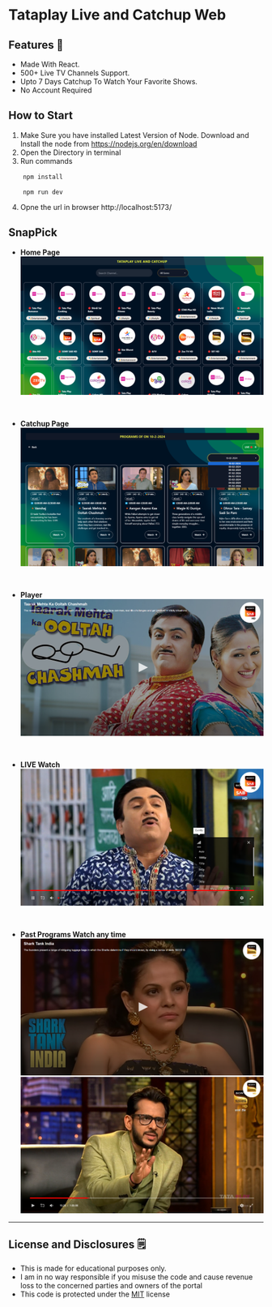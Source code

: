 # Tataplay Live and Catchup Web

## Features 🔶 
- Made With React.
- 500+ Live TV Channels Support.
- Upto 7 Days Catchup To Watch Your Favorite Shows.
- No Account Required

## How to Start
1. Make Sure you have installed Latest Version of Node. 
    Download and Install the node from https://nodejs.org/en/download
2. Open the Directory in terminal
3. Run commands
```
    npm install 
```
```
    npm run dev
```
4. Opne the url in browser http://localhost:5173/

## SnapPick

- **Home Page**
    ![home](/assets/Home.png)
<br>

- **Catchup Page**
    ![catchup](/assets/Catchup.png)
<br>

- **Player**
    ![Player](/assets/Player.png)
<br>

- **LIVE Watch**
    ![LIVE](/assets/Live.png)
<br>

- **Past Programs Watch any time**
    ![Shark Tank](/assets/PastPrograms.png)
    ![Shark Tank](/assets/SharkTank.png)
<hr>


## License and Disclosures 🗒️
- This is made for educational purposes only.
- I am in no way responsible if you misuse the code and cause revenue loss to the concerned parties and owners of the portal 
- This code is protected under the [MIT](LICENSE) license
